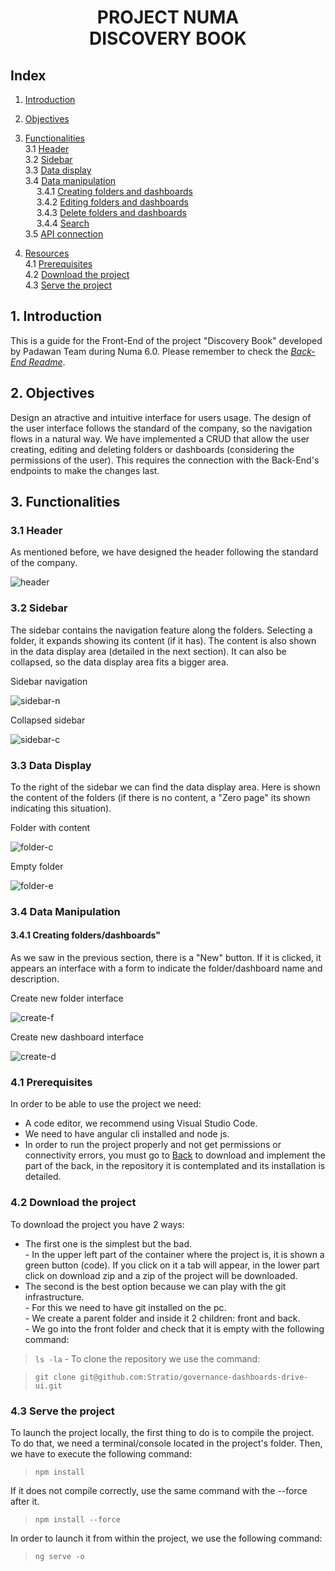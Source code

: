 <div align="center">
<h1> PROJECT NUMA <br>
DISCOVERY BOOK</h1>
</div>

## Index
1. [Introduction](#introduction)  
2. [Objectives](#objectives)  
3. [Functionalities](#funcs)  
        3.1 [Header](#header)  
        3.2 [Sidebar](#sidebar)  
        3.3 [Data display](#data)  
        3.4 [Data manipulation](#manipulation)  
        &emsp; 3.4.1 [Creating folders and dashboards](#create)  
        &emsp; 3.4.2 [Editing folders and dashboards](#edit)  
        &emsp; 3.4.3 [Delete folders and dashboards](#delete)  
        &emsp; 3.4.4 [Search](#search)  
        3.5 [API connection](#api)

4. [Resources](#resources)  
        4.1 [Prerequisites](#prerequisites)  
        4.2 [Download the project](#download)  
        4.3 [Serve the project](#serve)  


<a name="introduction"></a>
## **1. Introduction**
This is a guide for the Front-End of the project "Discovery Book" developed by Padawan Team during Numa 6.0. Please remember to check the [*Back-End Readme*](https://www.google.es).

<a name="objectives"></a>
## **2. Objectives**
Design an atractive and intuitive interface for users usage. The design of the user interface follows the standard of the company, so the navigation flows in a natural way. We have implemented a CRUD that allow the user creating, editing and deleting folders or dashboards (considering the permissions of the user). This requires the connection with the Back-End's endpoints to make the changes last.

<a name="funcs"></a>
## **3. Functionalities**

<a name="header"></a>
### **3.1 Header**
As mentioned before, we have designed the header following the standard of the company.

![header](/img/header.png "Web header")


<a name="sidebar"></a>
### **3.2 Sidebar**
The sidebar contains the navigation feature along the folders. Selecting a folder, it expands showing its content (if it has). The content is also shown in the data display area (detailed in the next section). It can also be collapsed, so the data display area fits a bigger area.

Sidebar navigation

![sidebar-n](/img/sidebar-navigate.png "Sidebar navigate")

Collapsed sidebar

![sidebar-c](/img/sidebar-collapsed.png "Sidebar collapsed")


<a name="data"></a>
### **3.3 Data Display**
To the right of the sidebar we can find the data display area. Here is shown the content of the folders (if there is no content, a "Zero page" its shown indicating this situation).

Folder with content

![folder-c](/img/folder-w-content.png "Folder with content")

Empty folder

![folder-e](/img/empty-folder.png "Empty folder")


<a name="manipulation"></a>
### **3.4 Data Manipulation**

<a name="create"></a>
#### **3.4.1 Creating folders/dashboards"**
As we saw in the previous section, there is a "New" button. If it is clicked, it appears an interface with a form to indicate the folder/dashboard name and description.

Create new folder interface

![create-f](/img/create-f.png "Create new folder")

Create new dashboard interface

![create-d](/img/create-d.png "Create new dashboard")


<a name="edit"></a>






<a name="delete"></a>
<a name=""></a>
<a name=""></a>
<a name=""></a>
<a name=""></a>
<a name=""></a>
<a name=""></a>
<a name=""></a>
<a name=""></a>

<a name="prerequisites"></a> 
### **4.1 Prerequisites**
In order to be able to use the project we need:
* A code editor, we recommend using Visual Studio Code.
* We need to have angular cli installed and node js.
* In order to run the project properly and not get permissions or connectivity errors, you must go to [Back](https://github.com/Stratio/governance-dashboards-drive) to    download and implement the part of the back, in the repository it is contemplated and  its installation is detailed.

<a name="download"></a>
### **4.2 Download the project**
To download the project you have 2 ways:
* The first one is the simplest but the bad.  
        - In the upper left part of the container where the project is, it is shown a green button (code). If you click on it a tab will appear, in the lower part click on download zip and a zip of the project will be downloaded.
* The second is the best option because we can play with the git infrastructure.  
        - For this we need to have git installed on the pc.  
        - We create a parent folder and inside it 2 children: front and back.  
        - We go into the front folder and check that it is empty with the following command: 

>``ls -la``
        - To clone the repository we use the command:

>``git clone git@github.com:Stratio/governance-dashboards-drive-ui.git``
     
<a name="serve"></a>
### **4.3 Serve the project**
To launch the project locally, the first thing to do is to compile the project. To do that, we need a terminal/console located in the project's folder. Then, we have to execute the following command:

>``npm install``

If it does not compile correctly, use the same command with the --force after it.

>``npm install --force``

In order to launch it from within the project, we use the following command:

>``ng serve -o``


